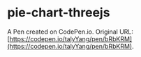 # pie-chart-threejs

A Pen created on CodePen.io. Original URL: [https://codepen.io/talyYang/pen/bRbKRM](https://codepen.io/talyYang/pen/bRbKRM).



